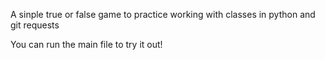 A sinple true or false game to practice working with classes in python and git requests

You can run the main file to try it out!